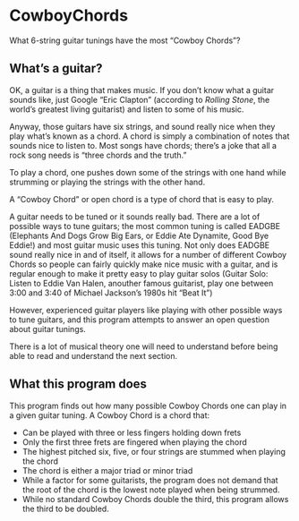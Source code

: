 # CowboyChords

What 6-string guitar tunings have the most “Cowboy Chords”?

## What’s a guitar?

OK, a guitar is a thing that makes music.  If you don’t know what
a guitar sounds like, just Google “Eric Clapton” (according to
_Rolling Stone_, the world’s greatest living guitarist) and listen to
some of his music.

Anyway, those guitars have six strings, and sound really nice when 
they play what’s known as a chord.  A chord is simply a combination
of notes that sounds nice to listen to.  Most songs have chords; there’s
a joke that all a rock song needs is “three chords and the truth.” 

To play a chord, one pushes down some of the strings with one hand while
strumming or playing the strings with the other hand.  

A “Cowboy Chord” or open chord is a type of chord that is easy to play.

A guitar needs to be tuned or it sounds really bad.  There are a lot of
possible ways to tune guitars; the most common tuning is called EADGBE
(Elephants And Dogs Grow Big Ears, or Eddie Ate Dynamite, Good Bye
Eddie!) and most guitar music uses this tuning.  Not only does EADGBE
sound really nice in and of itself, it allows for a number of different
Cowboy Chords so people can fairly quickly make nice music with a guitar,
and is regular enough to make it pretty easy to play guitar solos (Guitar
Solo: Listen to Eddie Van Halen, anouther famous guitarist, play one
between 3:00 and 3:40 of Michael Jackson’s 1980s hit “Beat It”)

However, experienced guitar players like playing with other possible ways
to tune guitars, and this program attempts to answer an open question
about guitar tunings.

There is a lot of musical theory one will need to understand before 
being able to read and understand the next section.

## What this program does

This program finds out how many possible Cowboy Chords one can play in 
a given guitar tuning.  A Cowboy Chord is a chord that:

* Can be played with three or less fingers holding down frets
* Only the first three frets are fingered when playing the chord
* The highest pitched six, five, or four strings are stummed when playing
  the chord
* The chord is either a major triad or minor triad
* While a factor for some guitarists, the program does not demand that
  the root of the chord is the lowest note played when being strummed.
* While no standard Cowboy Chords double the third, this program allows
  the third to be doubled.

